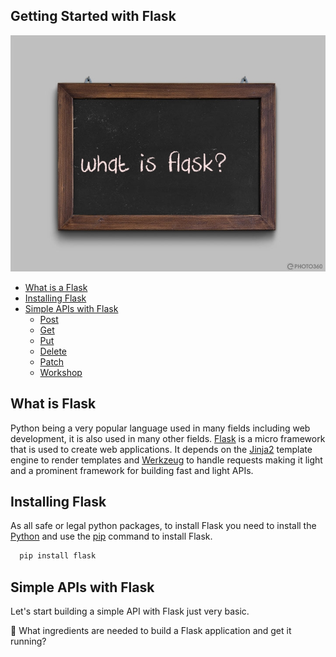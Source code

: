 ## Getting Started with Flask
![what is a flask](../resources/assets/images/what_is_flask.jpg)
- [What is a Flask](#what-is-a-flask)
- [Installing Flask](#installing-flask)
- [Simple APIs with Flask](#simple-apis-with-flask)
    - [Post](#post)
    - [Get](#get)
    - [Put](#put)
    - [Delete](#delete)
    - [Patch](#patch)
    - [Workshop]()

## What is Flask
Python being a very popular language used in many fields including web development, it is also used in many other fields.
[Flask](https://flask.palletsprojects.com/en/2.2.x/) is a micro framework that is used to create web applications. It
depends on the [Jinja2](https://jinja.palletsprojects.com/en/2.10.x/) template engine to render templates and 
[Werkzeug](https://werkzeug.palletsprojects.com/en/1.0.x/) to handle requests making it light and a prominent framework 
for building fast and light APIs.

## Installing Flask
As all safe or legal python packages, to install Flask you need to install the [Python](https://python.org) and use the
[pip](https://pip.pypa.io/en/stable/) command to install Flask.

  ```bash
    pip install flask
   ```
## Simple APIs with Flask
Let's start building a simple API with Flask just very basic.

🤔 What ingredients are needed to build a Flask application and get it running?
<script src="https://gist.github.com/yokwejuste/cf2f5d327304151b3abb7a27953e1152.js"></script>

